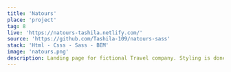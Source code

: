 ```yaml
---
title: 'Natours'
place: 'project'
tag: 8
live: 'https://natours-tashila.netlify.com/'
source: 'https://github.com/Tashila-109/natours-sass'
stack: 'Html - Csss - Sass - BEM'
image: 'natours.png'
description: Landing page for fictional Travel company. Styling is done with Sass and custom grid is used for layout. Advanced animations are also present on the website. The website is completely responsive.
---
```

